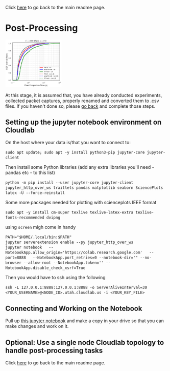 Click [here](https://github.com/ufukusubutun/Reordering_Switch#post-processing) to go back to the main readme page.

# Post-Processing

<img src="https://github.com/ufukusubutun/Reordering_Switch/blob/main/docs/plot.png"  width="35%" >

At this stage, it is assumed that, you have already conducted experiments, collected packet captures, properly renamed and converted them to .csv files. If you haven't done so, please [go back](https://github.com/ufukusubutun/Reordering_Switch#post-processing) and complete those steps.


## Setting up the jupyter notebook environment on Cloudlab


On the host where your data is/that you want to connect to:

	sudo apt update; sudo apt -y install python3-pip jupyter-core jupyter-client


Then install some Python libraries (add any extra libraries you'll need - pandas etc - to this list)

	python -m pip install --user jupyter-core jupyter-client jupyter_http_over_ws traitlets pandas matplotlib seaborn SciencePlots latex -U --force-reinstall

Some more packages needed for plotting with scienceplots IEEE format
	
	sudo apt -y install cm-super texlive texlive-latex-extra texlive-fonts-recommended dvipng


using `screen` migh come in handy

	PATH="$HOME/.local/bin:$PATH"
	jupyter serverextension enable --py jupyter_http_over_ws
	jupyter notebook   --NotebookApp.allow_origin='https://colab.research.google.com'   --port=8888   --NotebookApp.port_retries=0 --notebook-dir="" --no-browser --allow-root --NotebookApp.token='' --NotebookApp.disable_check_xsrf=True

Then you would have to ssh using the following

	ssh -L 127.0.0.1:8888:127.0.0.1:8888 -o ServerAliveInterval=30 <YOUR_USERNAME>@<NODE_ID>.utah.cloudlab.us -i <YOUR_KEY_FILE>

## Connecting and Working on the Notebook

Pull up [this jupyter notebook](https://colab.research.google.com/drive/1e-DUvf5FcGuIN_EmctMthfrdv4Dsvb41?usp=sharing) and make a copy in your drive so that you can make changes and work on it.


## Optional: Use a single node Cloudlab topology to handle post-processing tasks



Click [here](https://github.com/ufukusubutun/Reordering_Switch#post-processing) to go back to the main readme page.
